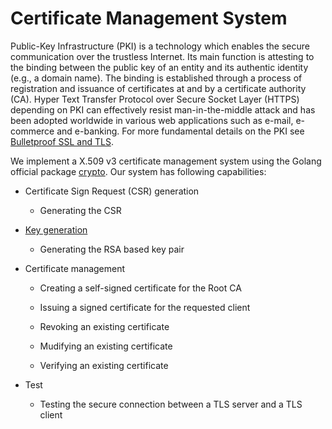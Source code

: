 # Certificate Management System

Public-Key Infrastructure (PKI) is a technology which enables the secure communication over the trustless Internet. Its main function is attesting to the binding between the public key of an entity and its authentic identity (e.g., a domain name). The binding is established through a process of registration and issuance of certificates at and by a certificate authority (CA). Hyper Text Transfer Protocol over Secure Socket Layer (HTTPS) depending on PKI can effectively resist man-in-the-middle attack and has been adopted worldwide in various web applications such as e-mail, e-commerce and e-banking. For more fundamental details on the PKI see [Bulletproof SSL and TLS](https://www.feistyduck.com/books/bulletproof-ssl-and-tls/). 



We implement a  X.509 v3 certificate management system using the Golang official package [crypto](https://golang.org/pkg/crypto/). Our system has following capabilities:

* Certificate Sign Request (CSR) generation
  * Generating the CSR 

* [Key generation](certificateManagement/key-id.go) 
  * Generating the RSA based key pair 

* Certificate management

  *  Creating a self-signed certificate for the Root CA

  *  Issuing a signed certificate for the requested client

  *  Revoking an existing certificate

  *  Mudifying an existing certificate
  *  Verifying an existing certificate

* Test
  * Testing the secure connection between a TLS server and a TLS client



